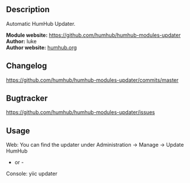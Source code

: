 ## Description

Automatic HumHub Updater.

__Module website:__ <https://github.com/humhub/humhub-modules-updater>    
__Author:__ luke    
__Author website:__ [humhub.org](http://humhub.org)    

## Changelog

<https://github.com/humhub/humhub-modules-updater/commits/master>

## Bugtracker

<https://github.com/humhub/humhub-modules-updater/issues>

## Usage

Web: You can find the updater under Administration -> Manage -> Update HumHub

- or - 

Console: yiic updater
